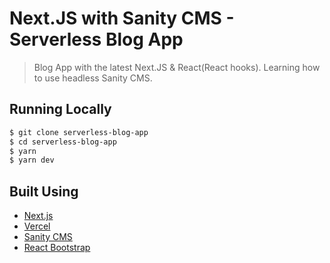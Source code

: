 # Next.JS with Sanity CMS - Serverless Blog App

> Blog App with the latest Next.JS & React(React hooks). Learning how to use headless Sanity CMS.

## Running Locally

```bash
$ git clone serverless-blog-app
$ cd serverless-blog-app
$ yarn
$ yarn dev
```

## Built Using

- [Next.js](https://nextjs.org/)
- [Vercel](https://vercel.com)
- [Sanity CMS](https://sanity.io)
- [React Bootstrap](https://react-bootstrap.github.io/)
